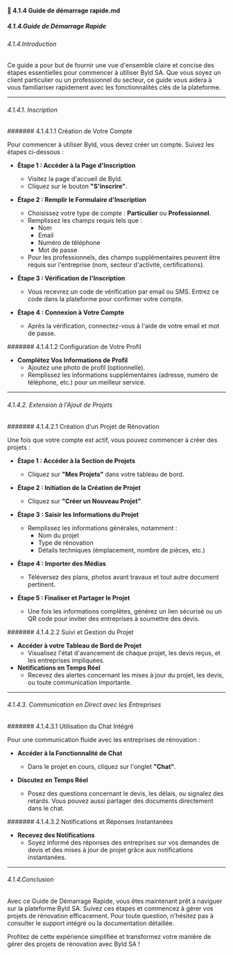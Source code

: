 #### 🚀 4.1.4 Guide de démarrage rapide.md

##### 4.1.4.Guide de Démarrage Rapide

###### 4.1.4.Introduction

Ce guide a pour but de fournir une vue d'ensemble claire et concise des étapes essentielles pour commencer à utiliser Byld SA. Que vous soyez un client particulier ou un professionnel du secteur, ce guide vous aidera à vous familiariser rapidement avec les fonctionnalités clés de la plateforme.

---

###### 4.1.4.1. Inscription

####### 4.1.4.1.1 Création de Votre Compte

Pour commencer à utiliser Byld, vous devez créer un compte. Suivez les étapes ci-dessous :

- **Étape 1 : Accéder à la Page d'Inscription**
  - Visitez la page d'accueil de Byld.
  - Cliquez sur le bouton **"S'inscrire"**.

- **Étape 2 : Remplir le Formulaire d'Inscription**
  - Choisissez votre type de compte : **Particulier** ou **Professionnel**.
  - Remplissez les champs requis tels que :
    - Nom
    - Email
    - Numéro de téléphone
    - Mot de passe
  - Pour les professionnels, des champs supplémentaires peuvent être requis sur l'entreprise (nom, secteur d'activité, certifications).
  
- **Étape 3 : Vérification de l'Inscription**
  - Vous recevrez un code de vérification par email ou SMS. Entrez ce code dans la plateforme pour confirmer votre compte.

- **Étape 4 : Connexion à Votre Compte**
  - Après la vérification, connectez-vous à l'aide de votre email et mot de passe.

####### 4.1.4.1.2 Configuration de Votre Profil

- **Complétez Vos Informations de Profil**
  - Ajoutez une photo de profil (optionnelle).
  - Remplissez les informations supplémentaires (adresse, numéro de téléphone, etc.) pour un meilleur service.

---

###### 4.1.4.2. Extension à l'Ajout de Projets

####### 4.1.4.2.1 Création d'un Projet de Rénovation

Une fois que votre compte est actif, vous pouvez commencer à créer des projets :

- **Étape 1 : Accéder à la Section de Projets**
  - Cliquez sur **"Mes Projets"** dans votre tableau de bord.

- **Étape 2 : Initiation de la Création de Projet**
  - Cliquez sur **"Créer un Nouveau Projet"**.

- **Étape 3 : Saisir les Informations du Projet**
  - Remplissez les informations générales, notamment :
    - Nom du projet
    - Type de rénovation
    - Détails techniques (émplacement, nombre de pièces, etc.)
  
- **Étape 4 : Importer des Médias**
  - Téléversez des plans, photos avant travaux et tout autre document pertinent.

- **Étape 5 : Finaliser et Partager le Projet**
  - Une fois les informations complètes, générez un lien sécurisé ou un QR code pour inviter des entreprises à soumettre des devis.

####### 4.1.4.2.2 Suivi et Gestion du Projet

- **Accéder à votre Tableau de Bord de Projet**
  - Visualisez l'état d'avancement de chaque projet, les devis reçus, et les entreprises impliquées.
- **Notifications en Temps Réel**
  - Recevez des alertes concernant les mises à jour du projet, les devis, ou toute communication importante.

---

###### 4.1.4.3. Communication en Direct avec les Entreprises

####### 4.1.4.3.1 Utilisation du Chat Intégré

Pour une communication fluide avec les entreprises de rénovation :

- **Accéder à la Fonctionnalité de Chat**
  - Dans le projet en cours, cliquez sur l'onglet **"Chat"**.

- **Discutez en Temps Réel**
  - Posez des questions concernant le devis, les délais, ou signalez des retards. Vous pouvez aussi partager des documents directement dans le chat.

####### 4.1.4.3.2 Notifications et Réponses Instantanées

- **Recevez des Notifications**
  - Soyez informé des réponses des entreprises sur vos demandes de devis et des mises à jour de projet grâce aux notifications instantanées.

---

###### 4.1.4.Conclusion

Avec ce Guide de Démarrage Rapide, vous êtes maintenant prêt à naviguer sur la plateforme Byld SA. Suivez ces étapes et commencez à gérer vos projets de rénovation efficacement. Pour toute question, n'hésitez pas à consulter le support intégré ou la documentation détaillée.

Profitez de cette expérience simplifiée et transformez votre manière de gérer des projets de rénovation avec Byld SA !